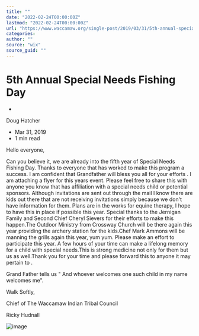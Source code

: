 ```yaml
---
title: ""
date: "2022-02-24T00:00:00Z"
lastmod: "2022-02-24T00:00:00Z"
url: "https://www.waccamaw.org/single-post/2019/03/31/5th-annual-special-needs-fishing-day"
categories:
author: ""
source: "wix"
source_guid: ""
---
```


# 5th Annual Special Needs Fishing Day

-

Doug Hatcher
- Mar 31, 2019
- 1 min read

Hello everyone,

Can you believe it, we are already into the fifth year of Special Needs Fishing Day. Thanks to everyone that has worked to make this program a success. I am confident that Grandfather will bless you all for your efforts . I am attaching a flyer for this years event. Please feel free to share this with anyone you know that has affiliation with a special needs child or potential sponsors. Although invitations are sent out through the mail I know there are kids out there that are not receiving invitations simply because we don't have information for them. Plans are in the works for equine therapy, I hope to have this in place if possible this year. Special thanks to the Jernigan Family and Second Chief Cheryl Sievers for their efforts to make this happen.The Outdoor Ministry from Crossway Church will be there again this year providing the archery station for the kids.Chef Mark Ammons will be manning the grills again this year, yum yum. Please make an effort to participate this year. A few hours of your time can make a lifelong memory for a child with special needs.This is strong medicine not only for them but us as well.Thank you for your time and please forward this to anyone it may pertain to .

Grand Father tells us " And whoever welcomes one such child in my name welcomes me".

Walk Softly,

Chief of The Waccamaw Indian Tribal Council

Ricky Hudnall

![image](https://static.wixstatic.com/media/98a108_9e68f94ebf4a4e438b3320869d2a0ad3~mv2.jpg/v1/fill/w_98,h_129,al_c,q_80,usm_0.66_1.00_0.01,blur_2,enc_avif,quality_auto/98a108_9e68f94ebf4a4e438b3320869d2a0ad3~mv2.jpg)

